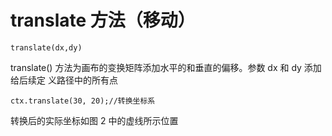 # translate 方法（移动）

    translate(dx,dy)
    
translate() 方法为画布的变换矩阵添加水平的和垂直的偏移。参数 dx 和 dy 添加给后续定
义路径中的所有点

    ctx.translate(30, 20);//转换坐标系
    
转换后的实际坐标如图 2 中的虚线所示位置
 
